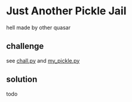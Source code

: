 # Just Another Pickle Jail

hell made by other quasar

## challenge

see [chall.py](./chall.py) and [my_pickle.py](./my_pickle.py)

## solution

todo
